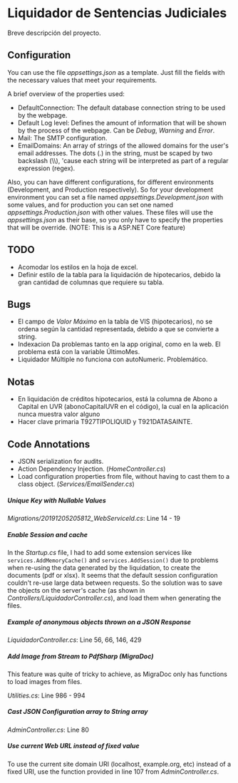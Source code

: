 # Liquidador de Sentencias Judiciales

Breve descripción del proyecto.

## Configuration

You can use the file _appsettings.json_ as a template. Just fill the fields with the necessary values that meet your requirements.

A brief overview of the properties used:

- DefaultConnection: The default database connection string to be used by the webpage.
- Default Log level: Defines the amount of information that will be shown by the process of the webpage. Can be *Debug*, _Warning_ and *Error*.
- Mail: The SMTP configuration.
- EmailDomains: An array of strings of the allowed domains for the user's email addresses. The dots (.) in the string, must be scaped by two backslash (\\\\), 'cause each string will be interpreted as part of a regular expression (regex).

Also, you can have different configurations, for different environments (Development, and Production respectively). So for your development environment you can set a file named _appsettings.Development.json_ with some values, and for production you can set one named _appsettings.Production.json_ with other values. These files will use the _appsettings.json_ as their base, so you only have to specify the properties that will be override. (NOTE: This is a ASP.NET Core feature)

## TODO
- Acomodar los estilos en la hoja de excel.
- Definir estilo de la tabla para la liquidación de hipotecarios, debido la gran cantidad de columnas que requiere su tabla.

## Bugs
- El campo de _Valor Máximo_ en la tabla de VIS (hipotecarios), no se ordena según la cantidad representada, debido a que se convierte a string.
- Indexacion Da problemas tanto en la app original, como en la web. El problema está con la variable ÚltimoMes.
- Liquidador Múltiple no funciona con autoNumeric. Problemático.

## Notas
- En liquidación de créditos hipotecarios, está la columna de Abono a Capital en UVR (abonoCapitalUVR en el código), la cual en la aplicación nunca muestra valor alguno
- Hacer clave primaria T927TIPOLIQUID y T921DATASAINTE.


## Code Annotations

- JSON serialization for audits.
- Action Dependency Injection. (_HomeController.cs_)
- Load configuration properties from file, without having to cast them to a class object. (_Services/EmailSender.cs_)

##### Unique Key with Nullable Values

_Migrations/20191205205812_WebServiceId.cs_: Line 14 - 19

##### Enable Session and cache

In the _Startup.cs_ file, I had to add some extension services like `services.AddMemoryCache()` and `services.AddSession()` due to problems when re-using the data generated by the liquidation, to create the documents (pdf or xlsx). It seems that the default session configuration couldn't re-use large data between requests. So the solution was to save the objects on the server's cache (as shown in _Controllers/LiquidadorController.cs_), and load them when generating the files.

##### Example of anonymous objects thrown on a JSON Response

_LiquidadorController.cs_: Line 56, 66, 146, 429

##### Add Image from Stream to PdfSharp (MigraDoc)

This feature was quite of tricky to achieve, as MigraDoc only has functions to load images from files.

_Utilities.cs_: Line 986 - 994

##### Cast JSON Configuration array to String array

_AdminController.cs_: Line 80

##### Use current Web URL instead of fixed value

To use the current site domain URI (localhost, example.org, etc) instead of a fixed URI, use the function provided in line 107 from _AdminController.cs_.


